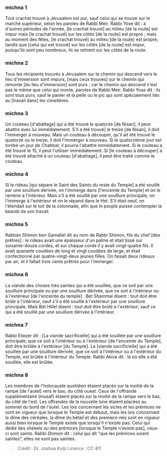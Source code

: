 
### michna 1
Tout crachat trouvé à Jérusalem est pur, sauf celui qui se trouve sur le marché supérieur, selon les paroles de Rabbi Meir. Rabbi Yose dit : à d'autres périodes de l'année, [le crachat trouvé] au milieu [de la route] est impur mais [le crachat trouvé] sur les côtés [de la route] est propre ; mais au moment des fêtes, [le crachat trouvé] au milieu [de la route] est propre, tandis que [celui qui est trouvé] sur les côtés [de la route] est impur, puisqu'ils sont peu nombreux, ils se retirent sur les côtés de la route.

### michna 2
Tous les récipients trouvés à Jérusalem sur le chemin qui descend vers le lieu d'immersion sont impurs, [mais ceux trouvés] sur le chemin qui remonte [du lieu d'immersion] sont purs ; car le chemin qui descend n'est pas le même que celui qui monte, paroles de Rabbi Meir. Rabbi Yose dit : ils sont tous purs, sauf le panier et la pelle ou le pic qui sont spécialement liés au [travail dans] les cimetières.

### michna 3
Un couteau [d'abattage] qui a été trouvé le quatorze [de Nisan], il peut abattre avec lui immédiatement. S'il a été trouvé] le treize [de Nisan], il doit l'immerger à nouveau. Mais un couteau à découper, qu'il ait été trouvé le quatorze ou le treize, il doit l'immerger à nouveau. Si le quatorzième jour est tombé un jour de Chabbat, il pourra l'abattre immédiatement. Si le couteau a été trouvé le 15, il peut l'utiliser immédiatement. Si [le couteau à découper] a été trouvé attaché à un couteau [d'abattage], il peut être traité comme le couteau.

### michna 4
Si le rideau [qui sépare le Saint des Saints du reste du Temple] a été souillé par une souillure dérivée, on l'immerge dans [l'enceinte du Temple] et on le ramène à l'intérieur. Mais s'il a été souillé par une souillure principale, on l'immerge à l'extérieur et on le répand dans le Hel. S'il était neuf, on l'étendait sur le toit de la colonnade, afin que le peuple puisse contempler la beauté de son travail.

### michna 5
Rabban Shimon ben Gamaliel dit au nom de Rabbi Shimon, fils du chef [des prêtres] : le rideau avait une épaisseur d'un palme et était tissé sur soixante-douze cordes, et sur chaque corde il y avait vingt-quatre fils. Il avait quarante coudées de long et vingt coudées de large, et était confectionné par quatre-vingt-deux jeunes filles. On faisait deux rideaux par an, et il fallait trois cents prêtres pour l'immerger.

### michna 6
La viande des choses très saintes qui a été souillée, que ce soit par une souillure principale ou par une souillure dérivée, que ce soit à l'intérieur ou à l'extérieur [de l'enceinte du temple] : Bet Shammai disent : tout doit être brûlé à l'intérieur, sauf s'il a été souillé à l'extérieur par une souillure principale. Mais Bet Hillel disent : tout doit être brûlé à l'extérieur, sauf ce qui a été souillé par une souillure dérivée à l'intérieur.

### michna 7
Rabbi Eliezer dit : [La viande sacrificielle] qui a été souillée par une souillure principale, que ce soit à l'intérieur ou à l'extérieur [de l'enceinte du Temple], doit être brûlée à l'extérieur [du Temple]. La [viande sacrificielle] qui a été souillée par une souillure dérivée, que ce soit à l'intérieur ou à l'extérieur du Temple, est brûlée à l'intérieur du Temple. Rabbi Akiva dit : là où elle a été souillée, elle est brûlée.

### michna 8
Les membres de l'holocauste quotidien étaient placés sur la moitié de la rampe [de l'autel] vers le bas, du côté ouest. Ceux de l'offrande supplémentaire (musaf) étaient placés sur la moitié de la rampe vers le bas, du côté de l'est. Les offrandes de la nouvelle lune étaient placées au sommet du bord de l'autel. Les lois concernant les sicles et les prémices ne sont en vigueur que lorsque le Temple est debout, mais les lois concernant la dîme des céréales, la dîme du bétail et des premiers-nés sont en vigueur aussi bien lorsque le Temple existe que lorsqu'il n'existe pas. Celui qui dédie des shekels ou des prémices [lorsque le Temple n'existe pas], ceux-ci sont saints. Rabbi Shimon dit : celui qui dit "que les prémices soient saintes", elles ne sont pas saintes.

>Crédit : Dr. Joshua Kulp
>Licence : CC-BY